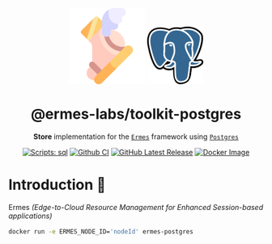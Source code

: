 <div align="center">
  
<br>

<img src="https://raw.githubusercontent.com/ermes-labs/docs/main/docs/public/icon.png" width="30%">
<img src="https://raw.githubusercontent.com/ermes-labs/docs/01d657655a8d255f03d059094448290c026081a9/docs/public/integration-logos/postgresql.svg" width="22%">

<h1>@ermes-labs/toolkit-postgres</h1>

**Store** implementation for the [`Ermes`](https://ermes-labs.github.io/docs) framework using [`Postgres`](https://www.postgresql.org/)

[![Scripts: sql](https://img.shields.io/badge/sql-script-50b7e0?style=flat-square&logo=postgres)](https://postgresql.org)
[![Github CI](https://img.shields.io/github/actions/workflow/status/ermes-labs/toolkit-postgres/ci.yml?style=flat-square&branch=main)](https://github.com/ermes-labs/toolkit-postgres/actions/workflows/ci.yml)
[![GitHub Latest Release](https://img.shields.io/github/v/release/ermes-labs/toolkit-postgres?style=flat-square&logo=github)](https://github.com/ermes-labs/toolkit-postgres/releases)
[![Docker Image](https://img.shields.io/docker/v/paolimi/ermes-postgres/latest?style=flat-square&logo=docker)](https://hub.docker.com/repository/docker/paolimi/ermes-postgres/general)

</div>

# Introduction 📖

Ermes *(Edge-to-Cloud Resource Management for Enhanced Session-based applications)*

```sh
docker run -e ERMES_NODE_ID='nodeId' ermes-postgres
```